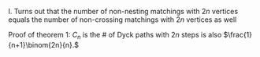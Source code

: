 I. Turns out that the number of non-nesting matchings with $2n$ vertices equals the number of non-crossing matchings with $2n$ vertices as well


Proof of theorem 1: $C_n$ is the \# of Dyck paths with $2n$ steps is also $\frac{1}{n+1}\binom{2n}{n}.$
